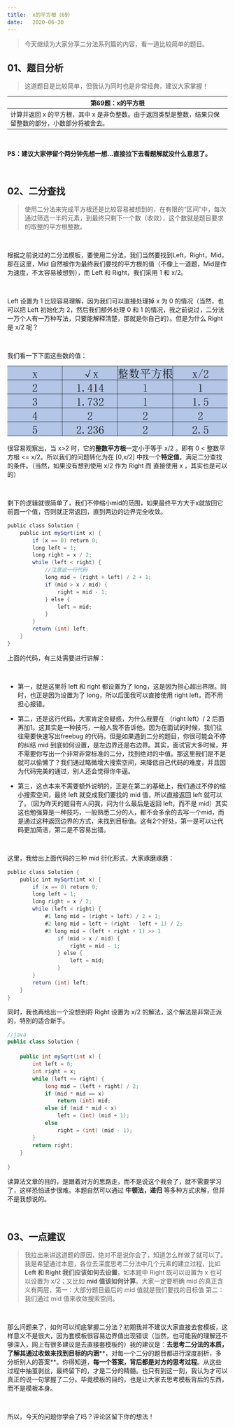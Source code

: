```yaml
---
title:	x的平方根（69）
date:	2020-06-30
---
```


> 今天继续为大家分享二分法系列篇的内容，看一道比较简单的题目。

## 01、题目分析

> 这道题目是比较简单，但我认为同时也是非常经典，建议大家掌握！

| 第69题：x的平方根                                            |
| ------------------------------------------------------------ |
| 计算并返回 x 的平方根，其中 x 是非负整数。由于返回类型是整数，结果只保留整数的部分，小数部分将被舍去。 |

<br/>

**PS：建议大家停留个两分钟先想一想...直接拉下去看题解就没什么意思了。**

<br/>

## 02、二分查找

> 使用二分法来完成平方根还是比较容易被想到的，在有限的“区间”中，每次通过筛选一半的元素，到最终只剩下一个数（收敛），这个数就是题目要求的取整的平方根整数。

<br/>

根据之前说过的二分法模板，要使用二分法，我们当然要找到Left，Right，Mid，那在这里，Mid 自然被作为最终我们要找的平方根的值（不像上一道题，Mid是作为速度，不太容易被想到），而 Left 和 Right，我们采用 1 和 x/2。

<br/>

Left 设置为 1 比较容易理解，因为我们可以直接处理掉 x 为 0 的情况（当然，也可以把 Left 初始化为 2，然后我们额外处理 0 和 1 的情况，我之前说过，二分法一万个人有一万种写法，只要能解释清楚，那就是你自己的）。但是为什么 Right 是 x/2 呢？

<br/>

我们看一下下面这些数的值：

<img src="./902/1.jpg" alt="PNG" style="zoom: 80%;" />

很容易观察出，当 x>2 时，它的**整数平方根**一定小于等于 x/2 。即有 0 < 整数平方根 <= x/2。所以我们的问题转化为在 [0,x/2] 中找一个**特定值**，满足二分查找的条件。（当然，如果没有想到使用 x/2 作为 Right 而 直接使用 x ，其实也是可以的）

<br/>

剩下的逻辑就很简单了，我们不停缩小mid的范围，如果最终平方大于x就放回它前面一个值，否则就正常返回，直到两边的边界完全收敛。

```java
public class Solution { 
    public int mySqrt(int x) { 
        if (x == 0) return 0; 
        long left = 1; 
        long right = x / 2; 
        while (left < right) { 
            //注意这一行代码 
            long mid = (right + left) / 2 + 1;
            if (mid > x / mid) {
                right = mid - 1;
            } else {
                left = mid;
            }
        }
        return (int) left;
    }
}
```

上面的代码，有三处需要进行讲解：

<br/>

- 第一，就是这里将 left 和 right 都设置为了 long，这是因为担心超出界限。同时，也正是因为设置为了 long，所以后面我可以直接使用 right   left，而不用担心报错。

- 第二，还是这行代码，大家肯定会疑惑，为什么我要在 （right   left）/ 2 后面再加1。这其实是一种技巧，一般人我不告诉他。因为在面试的时候，我们往往需要快速写出freebug 的代码，但是如果遇到二分的题目，你很可能会不停的纠结 mid 到底如何设置，是左边界还是右边界。其实，面试官大多时候，并不需要你写出一个非常非常标准的二分，找到绝对的中值。那这里我们是不是就可以偷懒了？我们通过略微增大搜索空间，来降低自己代码的难度，并且因为代码完美的通过，别人还会觉得你牛逼。

- 第三，这点本来不需要额外说明的，正是在第二的基础上，我们通过不停的缩小搜索空间，最终 left 就变成我们要找的 mid 值，所以直接返回 left 就可以了。（因为昨天的题目有人问我，问为什么最后是返回 left，而不是 mid）其实这也勉强算是一种技巧，一般熟悉二分的人，都不会多余的去写一个mid，而是通过这种返回边界的方式，来找到目标值。这有2个好处，第一是可以让代码更加简洁，第二是不容易出错。

  <br/>

这里，我给出上面代码的三种 mid 衍化形式，大家琢磨琢磨：

```java
public class Solution { 
    public int mySqrt(int x) { 
        if (x == 0) return 0; 
        long left = 1; 
        long right = x / 2; 
        while (left < right) {
            #1 long mid = (right + left) / 2 + 1;
            #2 long mid = left + (right - left + 1) / 2;
            #3 long mid = (left + right + 1) >> 1
                if (mid > x / mid) {
                    right = mid - 1;
                } else {
                    left = mid;
                }
        }
        return (int) left;
    }
}
```

同时，我也再给出一个没想到将 Right 设置为 x/2 的解法，这个解法是非常正派的，特别的适合新手。

```java
//java
public class Solution {

    public int mySqrt(int x) {
		int left = 0;
		int right = x;
		while (left <= right) {
			long mid = (left + right) / 2;
			if (mid * mid == x)
				return (int) mid;
			else if (mid * mid < x)
				left = (int) (mid + 1);
			else
				right = (int) (mid - 1);
		}
		return right;
    }

}
```

读算法文章的目的，是跟着对方的思路走，而不是说这个我会了，就不需要学习了，这样恐怕进步很难。本题自然可以通过 **牛顿法，递归** 等多种方式求解，但并不是我想说的。

<br/>

## 03、一点建议

> 我拉出来讲这道题的原因，绝对不是说你会了，知道怎么样做了就可以了。我是希望通过本题，各位去深度思考二分法中几个元素的建立过程，比如 **Left 和 Right 我们应该如何去设置**，如本题中 Right 既可以设置为 x 也可以设置为 x/2；又比如 **mid 值该如何计算**。大家一定要明确 mid 的真正含义有两层，第一：大部分题目最后的 mid 值就是我们要找的目标值 第二：我们通过 mid 值来收敛搜索空间。

<br/>

那么问题来了，如何可以彻底掌握二分法？初期我并不建议大家直接去套模板，这样意义不是很大，因为套模板很容易边界值出现错误（当然，也可能我的理解还不够深入，网上有很多建议是去直接套模板的）我的建议是：**去思考二分法的本质，了解其通过收敛来找到目标的内涵****，对每一个二分的题目都进行深度剖析，多分析别人的答案**。你得知道，**每一个答案，背后都是对方的思考过程**。从这些过程中抽茧剥丝，最终留下的，才是二分的精髓。也只有到这一刻，我认为才可以真正的说一句掌握了二分。毕竟模板的目的，也是让大家去思考模板背后的东西，而不是模板本身。

<br/>

所以，今天的问题你学会了吗？评论区留下你的想法！